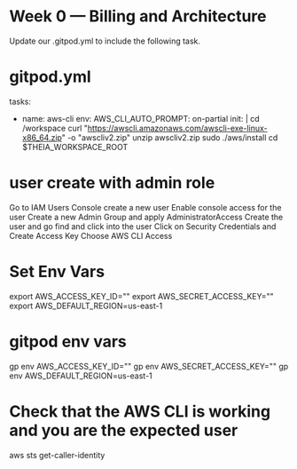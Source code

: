 # Week 0 — Billing and Architecture
Update our .gitpod.yml to include the following task.

# gitpod.yml 
tasks:
  - name: aws-cli
    env:
      AWS_CLI_AUTO_PROMPT: on-partial
    init: |
      cd /workspace
      curl "https://awscli.amazonaws.com/awscli-exe-linux-x86_64.zip" -o "awscliv2.zip"
      unzip awscliv2.zip
      sudo ./aws/install
      cd $THEIA_WORKSPACE_ROOT

# user create with admin role
Go to IAM Users Console create a new user
Enable console access for the user
Create a new Admin Group and apply AdministratorAccess
Create the user and go find and click into the user
Click on Security Credentials and Create Access Key
Choose AWS CLI Access

# Set Env Vars
export AWS_ACCESS_KEY_ID=""
export AWS_SECRET_ACCESS_KEY=""
export AWS_DEFAULT_REGION=us-east-1

# gitpod env vars
gp env AWS_ACCESS_KEY_ID=""
gp env AWS_SECRET_ACCESS_KEY=""
gp env AWS_DEFAULT_REGION=us-east-1

# Check that the AWS CLI is working and you are the expected user
aws sts get-caller-identity


